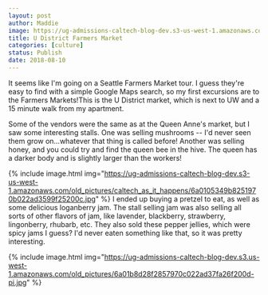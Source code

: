 ```yaml
---
layout: post
author: Maddie
image: https://ug-admissions-caltech-blog-dev.s3-us-west-1.amazonaws.com/old_pictures/caltech_as_it_happens/6a0105349b8251970b022ad3599f2d200c.jpg
title: U District Farmers Market
categories: [culture]
status: Publish
date: 2018-08-10
---
```


It seems like I'm going on a Seattle Farmers Market tour. I guess they're easy to find with a simple Google Maps search, so my first excursions are to the Farmers Markets!This is the U District market, which is next to UW and a 15 minute walk from my apartment.

Some of the vendors were the same as at the Queen Anne's market, but I saw some interesting stalls. One was selling mushrooms -- I'd never seen them grow on...whatever that thing is called before! Another was selling honey, and you could try and find the queen bee in the hive. The queen has a darker body and is slightly larger than the workers!


{% include image.html img="https://ug-admissions-caltech-blog-dev.s3-us-west-1.amazonaws.com/old_pictures/caltech_as_it_happens/6a0105349b8251970b022ad3599f25200c.jpg" %}
I ended up buying a pretzel to eat, as well as some delicious loganberry jam. The stall selling jam was also selling all sorts of other flavors of jam, like lavender, blackberry, strawberry, lingonberry, rhubarb, etc. They also sold these pepper jellies, which were spicy jams I guess? I'd never eaten something like that, so it was pretty interesting.


{% include image.html img="https://ug-admissions-caltech-blog-dev.s3.us-west-1.amazonaws.com/old_pictures/6a01b8d28f2857970c022ad37fa26f200d-pi.jpg" %}
